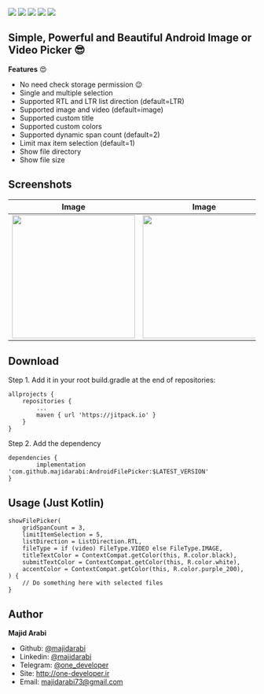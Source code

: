 [![](https://jitpack.io/v/MajidArabi/AndroidFilePicker.svg)](https://jitpack.io/#MajidArabi/AndroidFilePicker) ![](https://img.shields.io/github/issues/MajidArabi/AndroidFilePicker) ![](https://img.shields.io/github/forks/MajidArabi/AndroidFilePicker) ![](https://img.shields.io/github/stars/MajidArabi/AndroidFilePicker)  ![](https://img.shields.io/badge/minSdk-21-yellowgreen)

## Simple, Powerful and Beautiful Android Image or Video Picker 😎
**Features** 😍
 - No need check storage permission 😉
 - Single and multiple selection
 - Supported RTL and LTR list direction (default=LTR)
 - Supported image and video (default=image)
 - Supported custom title
 - Supported custom colors
 - Supported dynamic span count (default=2)
 - Limit max item selection (default=1)
 - Show file directory
 - Show file size

## Screenshots

| Image | Image | Video
|--|--|--|
| <img src="https://github.com/MajidArabi/FilePicker/blob/master/screenshots/image-2col-full.jpg" width="250" /> | <img src="https://github.com/MajidArabi/FilePicker/blob/master/screenshots/image-3col.jpg" width="250" /> | <img src="https://github.com/MajidArabi/FilePicker/blob/master/screenshots/video-2col-full.jpg" width="250" />

## Download

Step 1. Add it in your root build.gradle at the end of repositories:

	allprojects {
		repositories {
			...
			maven { url 'https://jitpack.io' }
		}
	}
  
Step 2. Add the dependency

	dependencies {
	        implementation 'com.github.majidarabi:AndroidFilePicker:$LATEST_VERSION'
	}

## Usage (Just Kotlin)
	showFilePicker(
        gridSpanCount = 3,
        limitItemSelection = 5,
        listDirection = ListDirection.RTL,
        fileType = if (video) FileType.VIDEO else FileType.IMAGE,
        titleTextColor = ContextCompat.getColor(this, R.color.black),
        submitTextColor = ContextCompat.getColor(this, R.color.white),
        accentColor = ContextCompat.getColor(this, R.color.purple_200),
	) { 
		// Do something here with selected files
	}

## Author

**Majid Arabi**
- Github: [@majidarabi](https://github.com/MajidArabi)
- Linkedin: [@majidarabi](https://www.linkedin.com/in/majid-arabi-673855129/)
- Telegram: [@one_developer](https://t.me/one_developer)
- Site: http://one-developer.ir
- Email: majidarabi73@gmail.com
